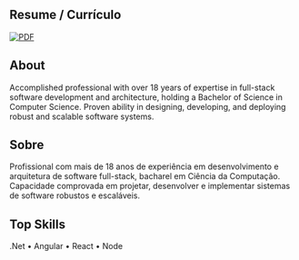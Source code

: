 ## Resume / Currículo
[![PDF](https://img.shields.io/badge/ENGLISH-1f6feb.svg?style=for-the-badge)](https://bit.ly/3YgNcsm)

## About

Accomplished professional with over 18 years of expertise in full-stack software development and architecture, holding a Bachelor of Science in Computer Science. Proven ability in designing, developing, and deploying robust and scalable software systems.

## Sobre

Profissional com mais de 18 anos de experiência em desenvolvimento e arquitetura de software full-stack, bacharel em Ciência da Computação. Capacidade comprovada em projetar, desenvolver e implementar sistemas de software robustos e escaláveis.

## Top Skills

.Net • Angular • React • Node
